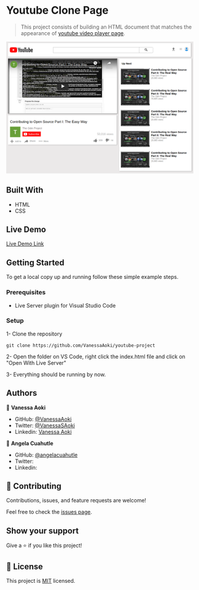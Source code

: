 # Youtube Clone Page

> This project consists of building an HTML document that matches the appearance of [youtube video player page](http://archive.vn/Bss88).

![screenshot](./style/images/Screenshot.png)

## Built With

- HTML
- CSS

## Live Demo

[Live Demo Link](https://raw.githack.com/VanessaAoki/youtube-project/feature/index.html)


## Getting Started

To get a local copy up and running follow these simple example steps.

### Prerequisites

- Live Server plugin for Visual Studio Code 

### Setup

1- Clone the repository
```
git clone https://github.com/VanessaAoki/youtube-project
```

2- Open the folder on VS Code, right click the index.html file and click on "Open With Live Server"

3- Everything should be running by now. 


## Authors

👤 **Vanessa Aoki**

- GitHub: [@VanessaAoki](https://github.com/VanessaAoki)
- Twitter: [@VanessaSAoki](https://twitter.com/VanessaSAoki)
- Linkedin: [Vanessa Aoki](https://www.linkedin.com/in/vanessasaoki/)

👤 **Angela Cuahutle**

- GitHub: [@angelacuahutle](https://github.com/angelacuahutle)
- Twitter:
- Linkedin:

## 🤝 Contributing

Contributions, issues, and feature requests are welcome!

Feel free to check the [issues page](https://github.com/VanessaAoki/youtube-project/issues).

## Show your support

Give a ⭐️ if you like this project!

## 📝 License

This project is [MIT](https://github.com/elberthcorniell/Youtube-Clone/blob/video-frame/LICENSE.md) licensed.

